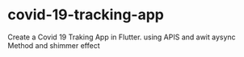 # covid-19-tracking-app
 Create a Covid 19 Traking App in Flutter. using APIS and awit aysync Method and shimmer effect 
